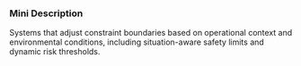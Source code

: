 ### Mini Description

Systems that adjust constraint boundaries based on operational context and environmental conditions, including situation-aware safety limits and dynamic risk thresholds.
